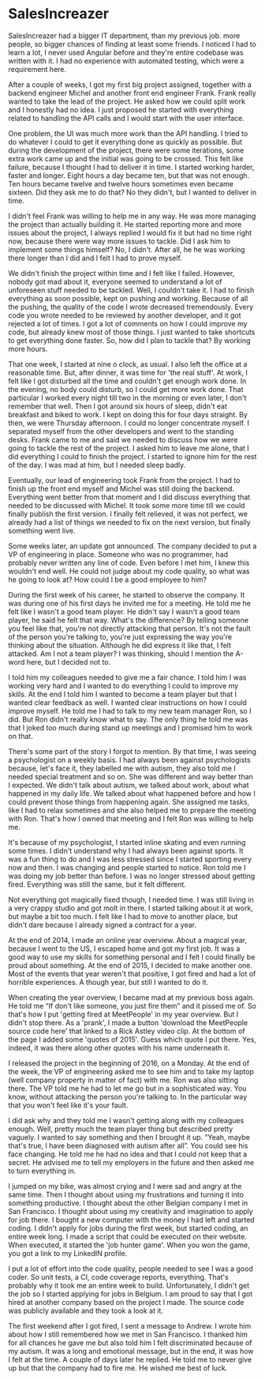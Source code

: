 # SalesIncreazer

SalesIncreazer had a bigger IT department, than my previous job. more people, so bigger chances of finding at least some friends. I noticed I had to learn a lot, I never used Angular before and they're entire codebase was written with it. I had no experience with automated testing, which were a requirement here.

After a couple of weeks, I got my first big project assigned, together with a backend engineer Michel and another front end engineer Frank. Frank really wanted to take the lead of the project. He asked how we could split work and I honestly had no idea. I just proposed he started with everything related to handling the API calls and I would start with the user interface.

One problem, the UI was much more work than the API handling. I tried to do whatever I could to get it everything done as quickly as possible. But during the development of the project, there were some iterations, some extra work came up and the initial was going to be crossed. This felt like failure, because I thought I had to deliver it in time. I started working harder, faster and longer. Eight hours a day became ten, but that was not enough. Ten hours became twelve and twelve hours sometimes even became sixteen. Did they ask me to do that? No they didn't, but I wanted to deliver in time.

I didn't feel Frank was willing to help me in any way. He was more managing the project than actually building it. He started reporting more and more issues about the project, I always replied I would fix it but had no time right now, because there were way more issues to tackle. Did I ask him to implement some things himself? No, I didn't. After all, he he was working there longer than I did and I felt I had to prove myself.

We didn't finish the project within time and I felt like I failed. However, nobody got mad about it, everyone seemed to understand a lot of unforeseen stuff needed to be tackled. Well, I couldn't take it. I had to finish everything as soon possible, kept on pushing and working. Because of all the pushing, the quality of the code I wrote decreased tremendously. Every code you wrote needed to be reviewed by another developer, and it got rejected a lot of times. I got a lot of comments on how I could improve my code, but already knew most of those things. I just wanted to take shortcuts to get everything done faster. So, how did I plan to tackle that? By working more hours.

That one week, I started at nine o clock, as usual. I also left the office at a reasonable time. But, after dinner, it was time for 'the real stuff'. At work, I felt like I got disturbed all the time and couldn't get enough work done. In the evening, no body could disturb, so I could get more work done. That particular I worked every night till two in the morning or even later, I don't remember that well. Then I got around six hours of sleep, didn't eat breakfast and biked to work. I kept on doing this for four days straight. By then, we were Thursday afternoon. I could no longer concentrate myself. I separated myself from the other developers and went to the standing desks. Frank came to me and said we needed to discuss how we were going to tackle the rest of the project. I asked him to leave me alone, that I did everything I could to finish the project. I started to ignore him for the rest of the day. I was mad at him, but I needed sleep badly.

Eventually, our lead of engineering took Frank from the project. I had to finish up the front end myself and Michel was still doing the backend. Everything went better from that moment and I did discuss everything that needed to be discussed with Michel. It took some more time till we could finally publish the first version. I finally felt relieved, it was not perfect, we already had a list of things we needed to fix on the next version, but finally something went live.

Some weeks later, an update got announced. The company decided to put a VP of engineering in place. Someone who was no programmer, had probably never written any line of code. Even before I met him, I knew this wouldn't end well. He could not judge about my code quality, so what was he going to look at? How could I be a good employee to him?

During the first week of his career, he started to observe the company. It was during one of his first days he invited me for a meeting. He told me he felt like I wasn't a good team player. He didn't say I wasn't a good team player, he said he felt that way. What's the difference? By telling someone you feel like that, you're not directly attacking that person. It's not the fault of the person you're talking to, you're just expressing the way you're thinking about the situation. Although he did express it like that, I felt attacked. Am I not a team player? I was thinking, should I mention the A-word here, but I decided not to.

I told him my colleagues needed to give me a fair chance. I told him I was working very hard and I wanted to do everything I could to improve my skills. At the end I told him I wanted to become a team player but that I wanted clear feedback as well. I wanted clear instructions on how I could improve myself. He told me I had to talk to my new team manager Ron, so I did. But Ron didn't really know what to say. The only thing he told me was that I joked too much during stand up meetings and I promised him to work on that.

There's some part of the story I forgot to mention. By that time, I was seeing a psychologist on a weekly basis. I had always been against psychologists because, let's face it, they labelled me with autism, they also told me I needed special treatment and so on. She was different and way better than I expected. We didn't talk about autism, we talked about work, about what happened in my daily life. We talked about what happened before and how I could prevent those things from happening again. She assigned me tasks, like I had to relax sometimes and she also helped me to prepare the meeting with Ron. That's how I owned that meeting and I felt Ron was willing to help me.

It's because of my psychologist, I started inline skating and even running some times. I didn't understand why I had always been against sports. It was a fun thing to do and I was less stressed since I started sporting every now and then. I was changing and people started to notice. Ron told me I was doing my job better than before. I was no longer stressed about getting fired. Everything was still the same, but it felt different.

Not everything got magically fixed though, I needed time. I was still living in a very crappy studio and got molt in there. I started talking about it at work, but maybe a bit too much. I felt like I had to move to another place, but didn't dare because I already signed a contract for a year.

At the end of 2014, I made an online year overview. About a magical year, because I went to the US, I escaped home and got my first job. It was a good way to use my skills for something personal and I felt I could finally be proud about something. At the end of 2015, I decided to make another one. Most of the events that year weren't that positive, I got fired and had a lot of horrible experiences. A though year, but still I wanted to do it.

When creating the year overview, I became mad at my previous boss again. He told me “If don't like someone, you just fire them” and it pissed me of. So that's how I put 'getting fired at MeetPeople' in my year overview. But I didn't stop there. As a 'prank', I made a button 'download the MeetPeople source code here' that linked to a Rick Astley video clip. At the bottom of the page I added some 'quotes of 2015'. Guess which quote I put there. Yes, indeed, it was there along other quotes with his name underneath it.

I released the project in the beginning of 2016, on a Monday. At the end of the week, the VP of engineering asked me to see him and to take my laptop (well company property in matter of fact) with me. Ron was also sitting there. The VP told me he had to let me go but in a sophisticated way. You know, without attacking the person you're talking to. In the particular way that you won't feel like it's your fault.

I did ask why and they told me I wasn't getting along with my colleagues enough. Well, pretty much the team player thing but described pretty vaguely. I wanted to say something and then I brought it up. “Yeah, maybe that's true, I have been diagnosed with autism after all”. You could see his face changing. He told me he had no idea and that I could not keep that a secret. He advised me to tell my employers in the future and then asked me to turn everything in.

I jumped on my bike, was almost crying and I were sad and angry at the same time. Then I thought about using my frustrations and turning it into something productive. I thought about the other Belgian company I met in San Francisco. I thought about using my creativity and imagination to apply for job there. I bought a new computer with the money I had left and started coding. I didn't apply for jobs during the first week, but started coding, an entire week long. I made a script that could be executed on their website. When executed, it started the 'job hunter game'. When you won the game, you got a link to my LinkedIN profile.

I put a lot of effort into the code quality, people needed to see I was a good coder. So unit tests, a CI, code coverage reports, everything. That's probably why it took me an entire week to build. Unfortunately, I didn't get the job so I started applying for jobs in Belgium. I am proud to say that I got hired at another company based on the project I made. The source code was publicly available and they took a look at it.

The first weekend after I got fired, I sent a message to Andrew. I wrote him about how I still remembered how we met in San Francisco. I thanked him for all chances he gave me but also told him I felt discriminated because of my autism. It was a long and emotional message, but in the end, it was how I felt at the time. A couple of days later he replied. He told me to never give up but that the company had to fire me. He wished me best of luck.
